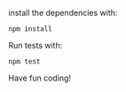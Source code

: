 install the dependencies with:

```
npm install
```

Run tests with:
```
npm test
```

Have fun coding!